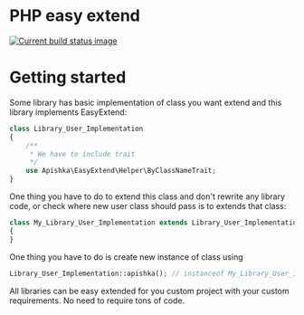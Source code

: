 # PHP easy extend

[![Current build status image][build-image]][Current build status]

<!-- References -->

[build-image]: http://img.shields.io/travis/apishka/easy-extend/master.svg "Current build status for the develop branch"
[Current build status]: https://travis-ci.org/apishka/easy-extend

# Getting started

Some library has basic implementation of class you want extend and this library implements EasyExtend:
```php
class Library_User_Implementation
{
    /**
     * We have to include trait
     */
    use Apishka\EasyExtend\Helper\ByClassNameTrait;
}
```

One thing you have to do to extend this class and don't rewrite any library code, or check where new user class should pass is to extends that class:

```php
class My_Library_User_Implementation extends Library_User_Implementation
{
}
```

One thing you have to do is create new instance of class using

```php
Library_User_Implementation::apishka(); // instanceof My_Library_User_Implementation
```

All libraries can be easy extended for you custom project with your custom requirements. No need to require tons of code.
